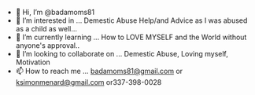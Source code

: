 - 👋 Hi, I’m @badamoms81
- 👀 I’m interested in ... Demestic Abuse Help/and Advice as I was abused as a child as well... 
- 🌱 I’m currently learning ... How to LOVE MYSELF and the World without anyone's approval.. 
- 💞️ I’m looking to collaborate on ... Demestic Abuse, Loving myself, Motivation 
- 📫 How to reach me ... badamoms81@gmail.com or ksimonmenard@gmail.com or337-398-0028

<!---
badamoms81/badamoms81 is a ✨ special ✨ repository because its `README.md` (this file) appears on your GitHub profile.
I'm trying to get help and learn more about because like I said I was abused as a child but I was never abused as an adult so
 this is new to me 10 years ago he was not the same person it came out the blue and I lost and have no clue what to do he's missing
 income everything he controls everything I need advice and I can share a little myself from my childhood get back with me please 
anyone I also have no family to turn to.... 
--->

